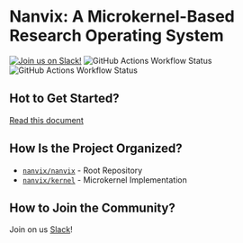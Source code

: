 # Nanvix: A Microkernel-Based Research Operating System

[![Join us on Slack!](https://img.shields.io/badge/chat-on%20Slack-e01563.svg)](https://join.slack.com/t/nanvix/shared_invite/zt-1yu30bs28-nsNmw8IwCyh6MBBV~B~X7w)
![GitHub Actions Workflow Status](https://img.shields.io/github/actions/workflow/status/nanvix/nanvix/x86-debug.yml?branch=dev&label=x86%20Debug%20Build)
![GitHub Actions Workflow Status](https://img.shields.io/github/actions/workflow/status/nanvix/nanvix/x86-release.yml?branch=dev&label=x86%20Release%20Build)

## Hot to Get Started?

[Read this document](https://github.com/nanvix/nanvix/blob/dev/doc/setup.md)

## How Is the Project Organized?
- [`nanvix/nanvix`](https://github.com/nanvix/nanvix) - Root Repository
- [`nanvix/kernel`](https://github.com/nanvix/kernel) - Microkernel Implementation

## How to Join the Community?

Join on us [Slack](https://join.slack.com/t/nanvix/shared_invite/zt-1yu30bs28-nsNmw8IwCyh6MBBV~B~X7w)!
